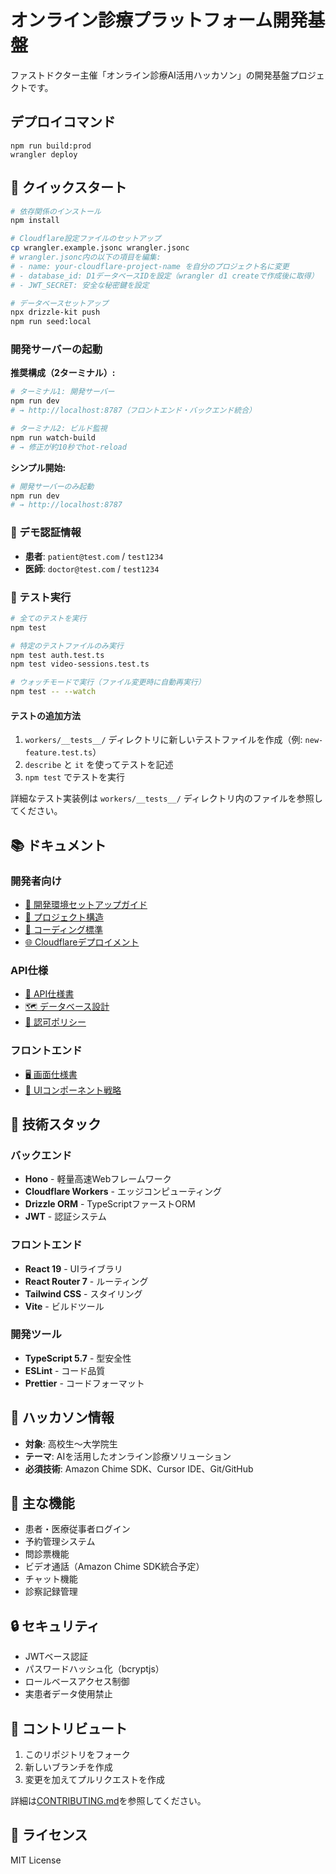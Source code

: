 # オンライン診療プラットフォーム開発基盤

ファストドクター主催「オンライン診療AI活用ハッカソン」の開発基盤プロジェクトです。

## デプロイコマンド
```
npm run build:prod
wrangler deploy
```

## 🚀 クイックスタート

```bash
# 依存関係のインストール
npm install

# Cloudflare設定ファイルのセットアップ
cp wrangler.example.jsonc wrangler.jsonc
# wrangler.jsonc内の以下の項目を編集:
# - name: your-cloudflare-project-name を自分のプロジェクト名に変更
# - database_id: D1データベースIDを設定（wrangler d1 createで作成後に取得）
# - JWT_SECRET: 安全な秘密鍵を設定

# データベースセットアップ
npx drizzle-kit push
npm run seed:local
```

### 開発サーバーの起動

**推奨構成（2ターミナル）:**

```bash
# ターミナル1: 開発サーバー
npm run dev
# → http://localhost:8787（フロントエンド・バックエンド統合）

# ターミナル2: ビルド監視
npm run watch-build
# → 修正が約10秒でhot-reload
```

**シンプル開始:**

```bash
# 開発サーバーのみ起動
npm run dev
# → http://localhost:8787
```

### 🔑 デモ認証情報

- **患者**: `patient@test.com` / `test1234`
- **医師**: `doctor@test.com` / `test1234`

### 🧪 テスト実行

```bash
# 全てのテストを実行
npm test

# 特定のテストファイルのみ実行
npm test auth.test.ts
npm test video-sessions.test.ts

# ウォッチモードで実行（ファイル変更時に自動再実行）
npm test -- --watch
```

#### テストの追加方法

1. `workers/__tests__/` ディレクトリに新しいテストファイルを作成（例: `new-feature.test.ts`）
2. `describe` と `it` を使ってテストを記述
3. `npm test` でテストを実行

詳細なテスト実装例は `workers/__tests__/` ディレクトリ内のファイルを参照してください。

## 📚 ドキュメント

### 開発者向け

- [🔧 開発環境セットアップガイド](./docs/setup/development-guide.md)
- [📁 プロジェクト構造](./docs/guides/project-structure.md)
- [📝 コーディング標準](./docs/guides/coding-standards.md)
- [🌐 Cloudflareデプロイメント](./docs/setup/cloudflare-deployment.md)

### API仕様

- [📡 API仕様書](./docs/api/api-specification.md)
- [🗺️ データベース設計](./docs/api/database-design.md)
- [🔐 認可ポリシー](./docs/api/authorization-policy.md)

### フロントエンド

- [🖥️ 画面仕様書](./docs/frontend/screen-specifications.md)
- [🎨 UIコンポーネント戦略](./docs/frontend/ui-component-strategy.md)

## 🔧 技術スタック

### バックエンド
- **Hono** - 軽量高速Webフレームワーク
- **Cloudflare Workers** - エッジコンピューティング
- **Drizzle ORM** - TypeScriptファーストORM
- **JWT** - 認証システム

### フロントエンド
- **React 19** - UIライブラリ
- **React Router 7** - ルーティング
- **Tailwind CSS** - スタイリング
- **Vite** - ビルドツール

### 開発ツール
- **TypeScript 5.7** - 型安全性
- **ESLint** - コード品質
- **Prettier** - コードフォーマット

## 💼 ハッカソン情報

- **対象**: 高校生〜大学院生
- **テーマ**: AIを活用したオンライン診療ソリューション
- **必須技術**: Amazon Chime SDK、Cursor IDE、Git/GitHub

## 🎯 主な機能

- 患者・医療従事者ログイン
- 予約管理システム
- 問診票機能
- ビデオ通話（Amazon Chime SDK統合予定）
- チャット機能
- 診察記録管理

## 🔒 セキュリティ

- JWTベース認証
- パスワードハッシュ化（bcryptjs）
- ロールベースアクセス制御
- 実患者データ使用禁止

## 🤝 コントリビュート

1. このリポジトリをフォーク
2. 新しいブランチを作成
3. 変更を加えてプルリクエストを作成

詳細は[CONTRIBUTING.md](./CONTRIBUTING.md)を参照してください。

## 📝 ライセンス

MIT License
